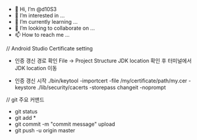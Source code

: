 - 👋 Hi, I’m @d10S3
- 👀 I’m interested in ...
- 🌱 I’m currently learning ...
- 💞️ I’m looking to collaborate on ...
- 📫 How to reach me ...

<!---
d10S3/d10S3 is a ✨ special ✨ repository because its `README.md` (this file) appears on your GitHub profile.
You can click the Preview link to take a look at your changes.
--->

// Android Studio Certificate setting
- 인증 갱신 경로 확인
  File -> Project Structure JDK location 확인 후
  터미널에서 JDK location 이동

- 인증 갱신 시작
  ./bin/keytool -importcert -file /my/certificate/path/my.cer -keystore ./lib/security/cacerts -storepass changeit -noprompt
  

// git 주요 커맨드
- git status
- git add *
- git commit -m "commit message" upload
- git push -u origin master
